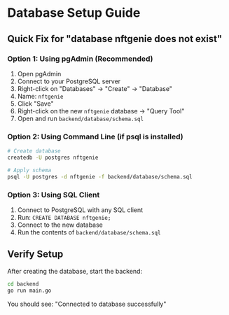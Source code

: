 # Database Setup Guide

## Quick Fix for "database nftgenie does not exist"

### Option 1: Using pgAdmin (Recommended)
1. Open pgAdmin
2. Connect to your PostgreSQL server
3. Right-click on "Databases" → "Create" → "Database"
4. Name: `nftgenie`
5. Click "Save"
6. Right-click on the new `nftgenie` database → "Query Tool"
7. Open and run `backend/database/schema.sql`

### Option 2: Using Command Line (if psql is installed)
```bash
# Create database
createdb -U postgres nftgenie

# Apply schema
psql -U postgres -d nftgenie -f backend/database/schema.sql
```

### Option 3: Using SQL Client
1. Connect to PostgreSQL with any SQL client
2. Run: `CREATE DATABASE nftgenie;`
3. Connect to the new database
4. Run the contents of `backend/database/schema.sql`

## Verify Setup
After creating the database, start the backend:
```bash
cd backend
go run main.go
```

You should see: "Connected to database successfully"